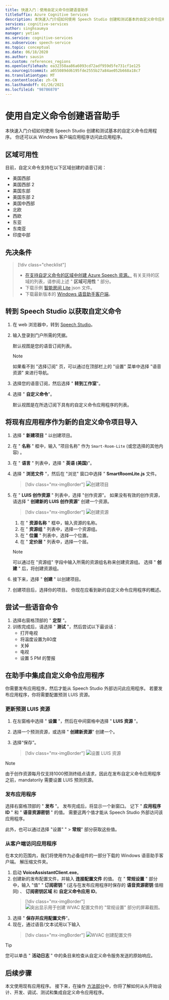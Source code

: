 ```yaml
---
title: 快速入门：使用自定义命令创建语音助手
titleSuffix: Azure Cognitive Services
description: 本快速入门介绍如何使用 Speech Studio 创建和测试基本的自定义命令应用程序。
services: cognitive-services
author: singhsaumya
manager: yetian
ms.service: cognitive-services
ms.subservice: speech-service
ms.topic: conceptual
ms.date: 06/18/2020
ms.author: sausin
ms.custom: references_regions
ms.openlocfilehash: ea32358aa86a6093cd72adf959d5fe731cf1e125
ms.sourcegitcommit: a055089dd6195fde2555b27a84ae052b668a18c7
ms.translationtype: MT
ms.contentlocale: zh-CN
ms.lasthandoff: 01/26/2021
ms.locfileid: "98786870"
---
```

# <a name="create-a-voice-assistant-using-custom-commands"></a>使用自定义命令创建语音助手

本快速入门介绍如何使用 Speech Studio 创建和测试基本的自定义命令应用程序。 你还可以从 Windows 客户端应用程序访问此应用程序。

## <a name="region-availability"></a>区域可用性
目前，自定义命令支持在以下区域创建的语音订阅：
* 美国西部
* 美国西部 2
* 美国东部
* 美国东部 2
* 美国中西部
* 北欧
* 西欧
* 东亚
* 东南亚
* 印度中部

## <a name="prerequisites"></a>先决条件

> [!div class="checklist"]
> * <a href="https://ms.portal.azure.com/#create/Microsoft.CognitiveServicesSpeechServices" target="_blank">在支持自定义命令的区域中创建 Azure Speech 资源。<span class="docon docon-navigate-external x-hidden-focus"></span></a> 有关支持的区域的列表，请参阅上述 " **区域可用性** " 部分。
> * 下载示例 [智能房间 Lite](https://aka.ms/speech/cc-quickstart) json 文件。
> * 下载最新版本的 [Windows 语音助手客户端](https://aka.ms/speech/va-samples-wvac)。

## <a name="go-to-the-speech-studio-for-custom-commands"></a>转到 Speech Studio 以获取自定义命令

1. 在 web 浏览器中，转到 [Speech Studio](https://speech.microsoft.com/)。
1. 输入登录到门户所需的凭据。

   默认视图是您的语音订阅列表。
   > [!NOTE]
   > 如果看不到 "选择订阅" 页，可以通过在顶部栏上的 "设置" 菜单中选择 "语音资源" 来进行导航。

1. 选择您的语音订阅，然后选择 " **转到工作室**"。
1. 选择 " **自定义命令**"。

   默认视图是在所选订阅下具有的自定义命令应用程序的列表。

## <a name="import-an-existing-application-as-a-new-custom-commands-project"></a>将现有应用程序作为新的自定义命令项目导入

1. 选择 " **新建项目** " 以创建项目。

1. 在 " **名称** " 框中，输入 "项目名称" 作为 `Smart-Room-Lite` (或您选择的其他内容) 。
1. 在 " **语言** " 列表中，选择 " **英语 (美国)**"。
1. 选择 " **浏览文件** "，然后在 "浏览" 窗口中选择 " **SmartRoomLite.js** 文件。

    > [!div class="mx-imgBorder"]
    > ![创建项目](media/custom-commands/import-project.png)

1.  在 " **LUIS 创作资源** " 列表中，选择 "创作资源"。 如果没有有效的创作资源，请选择 "  **创建新的 LUIS 创作资源**" 创建一个资源。

    > [!div class="mx-imgBorder"]
    > ![创建资源](media/custom-commands/create-new-luis-resource.png)
    
    
    1. 在 " **资源名称** " 框中，输入资源的名称。
    1. 在 " **资源组** " 列表中，选择一个资源组。
    1. 在 " **位置** " 列表中，选择一个位置。
    1. 在 " **定价层** " 列表中，选择一个层。
    
    
    > [!NOTE]
    > 可以通过在 "资源组" 字段中输入所需的资源组名称来创建资源组。 选择 " **创建** " 后，将创建资源组。


1. 接下来，选择 " **创建** " 以创建项目。
1. 创建项目后，选择你的项目。
你现在应看到新的自定义命令应用程序的概述。

## <a name="try-out-some-voice-commands"></a>尝试一些语音命令
1. 选择右窗格顶部的 " **定型** "。
1. 训练完成后，请选择 " **测试** "，然后尝试以下最谈话：
    - 打开电视
    - 将温度设置为80度
    - 关掉
    - 电视
    - 设置 5 PM 的警报

## <a name="integrate-custom-commands-application-in-an-assistant"></a>在助手中集成自定义命令应用程序
你需要发布应用程序，然后才能从 Speech Studio 外部访问此应用程序。 若要发布应用程序，你将需要配置预测 LUIS 资源。  

### <a name="update-prediction-luis-resource"></a>更新预测 LUIS 资源


1. 在左窗格中选择 " **设置** "，然后在中间窗格中选择 "  **LUIS 资源** "。
1. 选择一个预测资源，或选择 " **创建新资源**" 创建一个。
1. 选择“保存”。 
    
    > [!div class="mx-imgBorder"]
    > ![设置 LUIS 资源](media/custom-commands/set-luis-resources.png)

> [!NOTE]
> 由于创作资源每月仅支持1000预测终结点请求，因此在发布自定义命令应用程序之前，mandatorily 需要设置 LUIS 预测资源。

### <a name="publish-the-application"></a>发布应用程序

选择右窗格顶部的 "  **发布** "。 发布完成后，将显示一个新窗口。 记下 " **应用程序 ID** " 和 " **语音资源密钥** " 的值。 需要这两个值才能从 Speech Studio 外部访问该应用程序。

此外，也可以通过选择 "设置" "   >  **常规**" 部分获取这些值。

### <a name="access-application-from-client"></a>从客户端访问应用程序

在本文的范围内，我们将使用作为必备组件的一部分下载的 Windows 语音助手客户端。 解压缩文件夹。
1. 启动 **VoiceAssistantClient.exe**。
1. 创建新的发布配置文件，并输入 **连接配置文件** 的值。 在 " **常规设置** " 部分中，输入 "值" " **订阅密钥** " (这与在发布应用程序时保存的 **语音资源密钥** 值相同) 、 **订阅密钥区域** 和 **自定义命令应用 ID**。
    > [!div class="mx-imgBorder"]
    > ![突出显示用于创建 WVAC 配置文件的 "常规设置" 部分的屏幕截图。](media/custom-commands/create-profile.png)
1. 选择 " **保存并应用配置文件**"。
1. 现在，通过语音/文本试用以下输入
    > [!div class="mx-imgBorder"]
    > ![WVAC 创建配置文件](media/custom-commands/conversation.png)


> [!TIP]
> 您可以单击 " **活动日志** " 中的条目来检查从自定义命令服务发送的原始响应。

## <a name="next-steps"></a>后续步骤

本文使用现有应用程序。 接下来，在操作 [方法部分](./how-to-develop-custom-commands-application.md)中，你将了解如何从头开始设计、开发、调试、测试和集成自定义命令应用程序。
